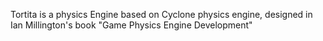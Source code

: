 Tortita is a physics Engine based on Cyclone physics engine, designed in Ian Millington's book "Game Physics Engine Development"